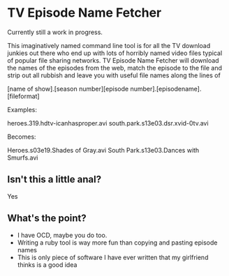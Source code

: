 # TV Episode Name Fetcher

Currently still a work in progress.

This imaginatively named command line tool is for all the TV download junkies out there who end up with lots of horribly named video files typical of popular file sharing networks. TV Episode Name Fetcher will download the names of the episodes from the web, match the episode to the file and strip out all rubbish and leave you with useful file names along the lines of 

  [name of show].[season number][episode number].[episodename].[fileformat]
  
Examples:

  heroes.319.hdtv-icanhasproper.avi
  south.park.s13e03.dsr.xvid-0tv.avi
  
Becomes:

  Heroes.s03e19.Shades of Gray.avi
  South Park.s13e03.Dances with Smurfs.avi
  
## Isn't this a little anal?

Yes

## What's the point?

* I have OCD, maybe you do too.
* Writing a ruby tool is way more fun than copying and pasting episode names
* This is only piece of software I have ever written that my girlfriend thinks is a good idea
